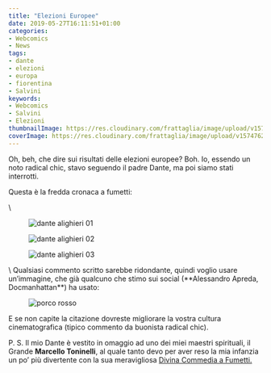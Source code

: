 ```yaml
---
title: "Elezioni Europee"
date: 2019-05-27T16:11:51+01:00
categories:
- Webcomics
- News
tags:
- dante
- elezioni
- europa
- fiorentina
- Salvini
keywords:
- Webcomics
- Salvini
- Elezioni
thumbnailImage: https://res.cloudinary.com/frattaglia/image/upload/v1574762135/elezioni-europee/dante-01_hqqloz.png
coverImage: https://res.cloudinary.com/frattaglia/image/upload/v1574762135/elezioni-europee/dante-01_hqqloz.png
---
```



Oh, beh, che dire sui risultati delle elezioni europee? Boh. Io, essendo un noto radical chic, stavo seguendo il padre Dante, ma poi siamo stati interrotti.

Questa è la fredda cronaca a fumetti:
<!--more-->
\
<div class="outer">
<figure>
  <img src="https://res.cloudinary.com/frattaglia/image/upload/v1574762135/elezioni-europee/dante-01_hqqloz.png" alt="dante alighieri 01">
  <figcaption></figcaption>
</figure>
</div>
<div class="outer">
<figure>
  <img src="https://res.cloudinary.com/frattaglia/image/upload/v1574762133/elezioni-europee/dante-02_yduwh2.png" alt="dante alighieri 02">
  <figcaption></figcaption>
</figure>
</div>
<div class="outer">
<figure>
  <img src="https://res.cloudinary.com/frattaglia/image/upload/v1574762135/elezioni-europee/dante-03_cbsf3m.png" alt="dante alighieri 03">
  <figcaption></figcaption>
</figure>
</div>
\
Qualsiasi commento scritto sarebbe ridondante, quindi voglio usare un’immagine, che già qualcuno che stimo sui social (**Alessandro Apreda, Docmanhattan**) ha usato:

<div class="outer">
<figure>
  <img src="https://res.cloudinary.com/frattaglia/image/upload/v1574762133/elezioni-europee/porco-rosso_izttqr.jpg" alt="porco rosso">
  <figcaption></figcaption>
</figure>
</div>
E se non capite la citazione dovreste migliorare la vostra cultura cinematografica (tipico commento da buonista radical chic).



P. S. Il mio Dante è vestito in omaggio ad uno dei miei maestri spirituali, il Grande **Marcello Toninelli**, al quale tanto devo per aver reso la mia infanzia un po’ più divertente con la sua meravigliosa [Divina Commedia a Fumetti.](https://shockdom.com/negozio/fumetti/dante-la-divina-commedia-a-fumetti/)
